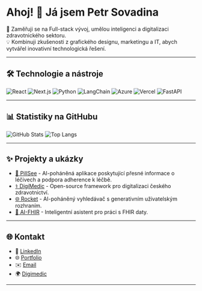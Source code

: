 # Ahoj! 👋 Já jsem Petr Sovadina

🎯 Zaměřuji se na Full-stack vývoj, umělou inteligenci a digitalizaci zdravotnického sektoru.  
💡 Kombinuji zkušenosti z grafického designu, marketingu a IT, abych vytvářel inovativní technologická řešení.  

---

## 🛠 Technologie a nástroje
![React](https://img.shields.io/badge/React-%2361DAFB.svg?style=for-the-badge&logo=react&logoColor=black)
![Next.js](https://img.shields.io/badge/Next.js-%23000000.svg?style=for-the-badge&logo=next.js&logoColor=white)
![Python](https://img.shields.io/badge/Python-%233776AB.svg?style=for-the-badge&logo=python&logoColor=white)
![LangChain](https://img.shields.io/badge/LangChain-%230096FF.svg?style=for-the-badge)
![Azure](https://img.shields.io/badge/Azure-%230078D4.svg?style=for-the-badge&logo=microsoftazure&logoColor=white)
![Vercel](https://img.shields.io/badge/Vercel-%23000000.svg?style=for-the-badge&logo=vercel&logoColor=white)
![FastAPI](https://img.shields.io/badge/FastAPI-%2300C7B7.svg?style=for-the-badge&logo=fastapi&logoColor=white)

---

## 📊 Statistiky na GitHubu
![GitHub Stats](https://github-readme-stats.vercel.app/api?username=petrsovadina&show_icons=true&theme=radical)
![Top Langs](https://github-readme-stats.vercel.app/api/top-langs/?username=petrsovadina&layout=compact&theme=radical)

---

## ✨ Projekty a ukázky
- [📱 PillSee](https://pillsee.framer.website/) - AI-poháněná aplikace poskytující přesné informace o léčivech a podpora adherence k léčbě.
- [⚕️ DigiMedic](https://github.com/DigiMedic/DigiMedic-Future-open-healthcare-czech-republic) - Open-source framework pro digitalizaci českého zdravotnictví.
- [🌐 Rocket](https://rocket-sovadina.vercel.app/) - AI-poháněný vyhledávač s generativním uživatelským rozhraním.
- [🤖 AI-FHIR](https://github.com/petrsovadina/AI-FHIR) - Inteligentní asistent pro práci s FHIR daty.

---

## 🌐 Kontakt
- 💼 [LinkedIn](https://www.linkedin.com/in/petrsovadina/)
- 🌐 [Portfolio](https://portfolio-sovadina.vercel.app/)
- ✉️ [Email](mailto:petr.sovadina9@gmail.com)
- 🌍 [Digimedic](https://www.digimedic.cz/)

---

